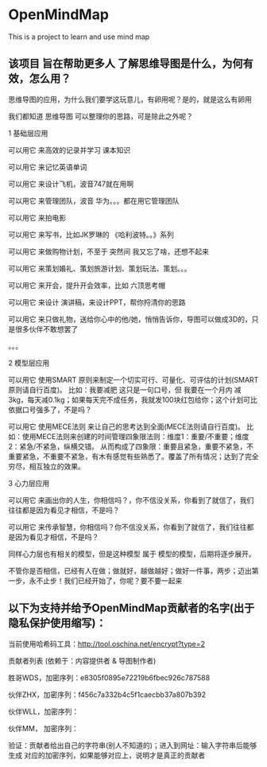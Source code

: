 # OpenMindMap
This is a project to learn and use mind map 
## 该项目 旨在帮助更多人 了解思维导图是什么，为何有效，怎么用？

思维导图的应用，为什么我们要学这玩意儿，有卵用呢？是的，就是这么有卵用

我们都知道 思维导图 可以整理你的思路，可是除此之外呢？

1 基础层应用  

可以用它 来高效的记录并学习 课本知识

可以用它 来记忆英语单词

可以用它 来设计飞机，波音747就在用啊

可以用它 来管理团队，波音 华为。。。都在用它管理团队

可以用它 来拍电影

可以用它 来写书，比如JK罗琳的 《哈利波特。。》系列

可以用它 来做购物计划，不至于 突然间 我又忘了啥，还想不起来

可以用它 来策划婚礼、策划旅游计划、策划玩法、策划。。。

可以用它 来开会，提升开会效率，比如 六顶思考帽

可以用它 来设计 演讲稿，来设计PPT，帮你捋清你的思路

可以用它 来只做礼物，送给你心中的他/她，悄悄告诉你，导图可以做成3D的，只是很多伙伴不敢想罢了

。。。

2 模型层应用

可以用它 使用SMART 原则来制定一个切实可行、可量化、可评估的计划(SMART原则请自行百度)。
比如：我要减肥 这只是一句口号，但 我要在一个月内 减3kg，每天减0.1kg；如果每天完不成任务，我就发100块红包给你；这个计划可比依据口号强多了，不是吗？

可以用它 使用MECE法则 来让自己的思考达到全面(MECE法则请自行百度)。
比如：使用MECE法则来创建的时间管理四象限法则：维度1：重要/不重要；维度2：紧急/不紧急，纵横交错。
从而构成了四象限：重要且紧急，重要不紧急，不重要紧急，不重要不紧急，有木有感觉有些熟悉了。覆盖了所有情况；达到了完全穷尽，相互独立的效果。


3 心力层应用

可以用它 来画出你的人生，你相信吗？，你不信没关系，你看到了就信了，我们往往都是因为看见才相信，不是吗？

可以用它 来传承智慧，你相信吗？你不信没关系，你看到了就信了，我们往往都是因为看见才相信，不是吗？

同样心力层也有相关的模型，但是这种模型 属于 模型的模型，后期将逐步展开。

不管你是否相信，已经有人在做；做就好，越做越好；做好一件事，两步；迈出第一步，永不止步！我们已经开始了，你呢？要不要一起来

## 以下为支持并给予OpenMindMap贡献者的名字(出于隐私保护使用缩写)：

当前使用哈希码工具：http://tool.oschina.net/encrypt?type=2

贡献者列表 (依赖于：内容提供者 & 导图制作者)

胜哥WDS，加密序列：e8305f0895e72219b6fbec926c787588

伙伴ZHX，加密序列：f456c7a332b4c5f1caecbb37a807b392

伙伴WLL，加密序列：

伙伴MM， 加密序列：

验证：贡献者给出自己的字符串(别人不知道的)；进入到网址：输入字符串后能够生成 对应的加密序列，如果能够对应上，说明才是真正的贡献者

